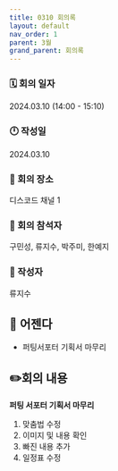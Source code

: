 ```yaml
---
title: 0310 회의록
layout: default
nav_order: 1
parent: 3월
grand_parent: 회의록
---
```


### 🗓️ 회의 일자

2024.03.10
(14:00 - 15:10)

### 🕛 작성일

2024.03.10

### 🚩 회의 장소

디스코드 채널 1

### 🤝 회의 참석자

구민성, 류지수, 박주미, 한예지

### 🙎 작성자

류지수

## 📣 어젠다

- 퍼팅서포터 기획서 마무리

## ✏️회의 내용

**퍼팅 서포터 기획서 마무리**

1. 맞춤법 수정
2. 이미지 및 내용 확인
3. 빠진 내용 추가
4. 일정표 수정
